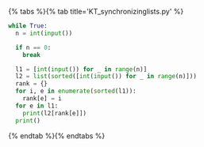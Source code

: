 {% tabs %}{% tab title='KT_synchronizinglists.py' %}

```py
while True:
  n = int(input())

  if n == 0:
    break

  l1 = [int(input()) for _ in range(n)]
  l2 = list(sorted([int(input()) for _ in range(n)]))
  rank = {}
  for i, e in enumerate(sorted(l1)):
    rank[e] = i
  for e in l1:
    print(l2[rank[e]])
  print()
```

{% endtab %}{% endtabs %}
